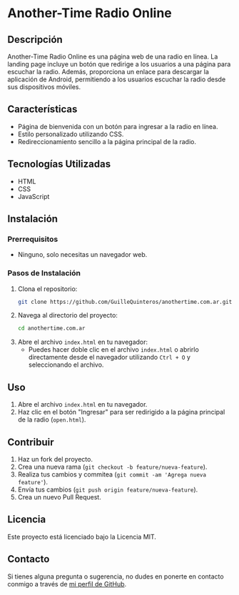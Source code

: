 # Another-Time Radio Online

## Descripción
Another-Time Radio Online es una página web de una radio en línea. La landing page incluye un botón que redirige a los usuarios a una página para escuchar la radio. Además, proporciona un enlace para descargar la aplicación de Android, permitiendo a los usuarios escuchar la radio desde sus dispositivos móviles.

## Características
- Página de bienvenida con un botón para ingresar a la radio en línea.
- Estilo personalizado utilizando CSS.
- Redireccionamiento sencillo a la página principal de la radio.

## Tecnologías Utilizadas
- HTML
- CSS
- JavaScript

## Instalación
### Prerrequisitos
- Ninguno, solo necesitas un navegador web.

### Pasos de Instalación
1. Clona el repositorio:
    ```bash
    git clone https://github.com/GuilleQuinteros/anothertime.com.ar.git
    ```
2. Navega al directorio del proyecto:
    ```bash
    cd anothertime.com.ar
    ```
3. Abre el archivo `index.html` en tu navegador:
    - Puedes hacer doble clic en el archivo `index.html` o abrirlo directamente desde el navegador utilizando `Ctrl + O` y seleccionando el archivo.

## Uso
1. Abre el archivo `index.html` en tu navegador.
2. Haz clic en el botón "Ingresar" para ser redirigido a la página principal de la radio (`open.html`).

## Contribuir
1. Haz un fork del proyecto.
2. Crea una nueva rama (`git checkout -b feature/nueva-feature`).
3. Realiza tus cambios y commitea (`git commit -am 'Agrega nueva feature'`).
4. Envía tus cambios (`git push origin feature/nueva-feature`).
5. Crea un nuevo Pull Request.

## Licencia
Este proyecto está licenciado bajo la Licencia MIT.

## Contacto
Si tienes alguna pregunta o sugerencia, no dudes en ponerte en contacto conmigo a través de [mi perfil de GitHub](https://github.com/GuilleQuinteros).
